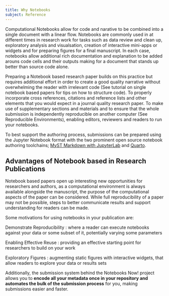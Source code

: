 ```yaml
---
title: Why Notebooks
subject: Reference
---
```


Computational Notebooks allow for code and narative to be combined into a single document with a linear flow. Notebooks are commonly used in at different times in research work for tasks such as data review and clean up, exploratory analysis and visualsation, creation of interactive mini-apps or widgets and for preparing figures for a final manuscript. In each case, notebooks allow additional rich documentation and explanation to be added arouns code cells and their outputs making for a document that stands up better than source code alone.

Preparing a Notebook based research paper builds on this practice but requires additional effort in order to create a good quality narrative without overwhelming the reader with irrelevant code (See tutorial on single notebook based papers for tips on how to structure code). To properly incorporate cross references, citations and reference lists and other elements that you would expect in a journal quality research paper. To make use of supplementary sections and materials and to ensure that the whole submission is independently reproducible on another computer (See Reproducible Environments), enabling editors, reviewers and readers to run your notebooks.

To best support the authoring process, submissions can be prepared using the Jupyter Notebook format with the two prominent open source notebook authoring toolchains; [MyST Markdown with JupyterLab](https://mystmd.org/) and [Quarto](https://quarto.org/).

## Advantages of Notebook based in Research Publications

Notebook based papers open up interesting new opportunities for researchers and authors, as a computational environment is always available alongside the manuscript, the purpose of the computational aspects of the paper can be considered. While full reproducibility of a paper may not be possible, steps to better communicate results and support understanding for readers can be made.

Some motivations for using notebooks in your publication are:

Demonstrate Reproducibility
: where a reader can execute notebooks against your data or some subset of it, potentially varying some parameters

Enabling Effective Reuse
: providing an effective starting point for researchers to build on your work

Exploratory Figures
: augmenting static figures with interactive widgets, that allow readers to explore your data or results sets

Additionally, the submission system behind the Notebooks Now! project allows you to **encode all your metadata once in your repository and automates the bulk of the submission process** for you, making submissions easier and faster.
